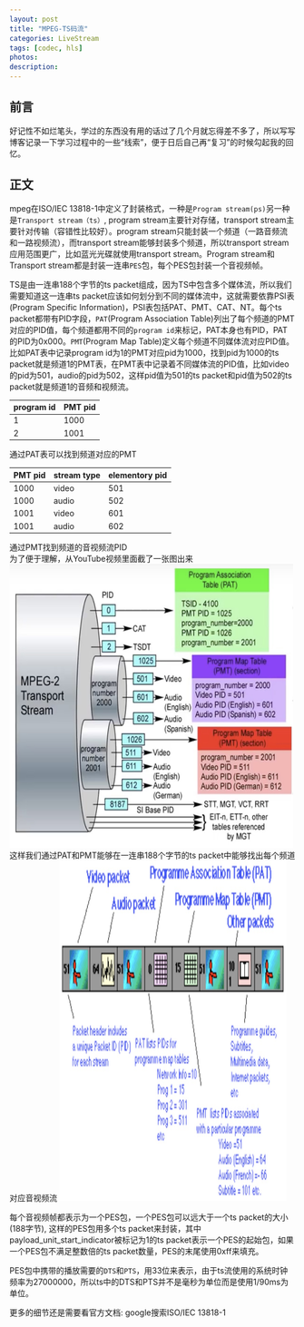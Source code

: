 ```yaml
---
layout: post
title: "MPEG-TS码流"
categories: LiveStream
tags: [codec, hls]
photos:
description: 
---
```

## 前言
好记性不如烂笔头，学过的东西没有用的话过了几个月就忘得差不多了，所以写写博客记录一下学习过程中的一些“线索”，便于日后自己再“复习”的时候勾起我的回忆。

## 正文
mpeg在ISO/IEC 13818-1中定义了封装格式，一种是`Program stream(ps)`另一种是`Transport stream（ts）`, program stream主要针对存储，transport stream主要针对传输（容错性比较好）。program stream只能封装一个频道（一路音频流和一路视频流），而transport stream能够封装多个频道，所以transport stream应用范围更广，比如蓝光光碟就使用transport stream。Program stream和Transport stream都是封装一连串`PES`包，每个PES包封装一个音视频帧。  

TS是由一连串188个字节的ts packet组成，因为TS中包含多个媒体流，所以我们需要知道这一连串ts packet应该如何划分到不同的媒体流中，这就需要依靠PSI表(Program Specific Information)，PSI表包括PAT、PMT、CAT、NT。每个ts packet都带有PID字段，`PAT`(Program Association Table)列出了每个频道的PMT对应的PID值，每个频道都用不同的`program id`来标记，PAT本身也有PID，PAT的PID为0x000。`PMT`(Program Map Table)定义每个频道不同媒体流对应PID值。比如PAT表中记录program id为1的PMT对应pid为1000，找到pid为1000的ts packet就是频道1的PMT表，在PMT表中记录着不同媒体流的PID值，比如video的pid为501，audio的pid为502，这样pid值为501的ts packet和pid值为502的ts packet就是频道1的音频和视频流。  

| program id | PMT pid |
| --- | --- |
| 1 | 1000 |
| 2 | 1001 |

通过PAT表可以找到频道对应的PMT

| PMT pid | stream type | elementory pid |
| --- | --- | --- |
| 1000 | video | 501 |
| 1000 | audio | 502 |
| 1001 | video | 601 |
| 1001 | audio | 602 |

通过PMT找到频道的音视频流PID  
为了便于理解，从YouTube视频里面截了一张图出来
<img src="/assets/img/mpeg-ts.png"  width="500" height="500" />
这样我们通过PAT和PMT能够在一连串188个字节的ts packet中能够找出每个频道对应音视频流
<img src="/assets/img/mpeg-ts-stream.png"  width="400" height="600" />

每个音视频帧都表示为一个PES包，一个PES包可以远大于一个ts packet的大小(188字节), 这样的PES包用多个ts packet来封装，其中payload_unit_start_indicator被标记为1的ts packet表示一个PES的起始包，如果一个PES包不满足整数倍的ts packet数量，PES的末尾使用0xff来填充。

PES包中携带的播放需要的`DTS`和`PTS`，用33位来表示，由于ts流使用的系统时钟频率为27000000，所以ts中的DTS和PTS并不是毫秒为单位而是使用1/90ms为单位。

更多的细节还是需要看官方文档: google搜索ISO/IEC 13818-1